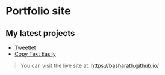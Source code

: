 # Portfolio site

## My latest projects

- [Tweetlet](https://tweetlet.net/)
- [Copy Text Easily](https://devapt.com/copy-text-easily)

> You can visit the live site at: https://basharath.github.io/

